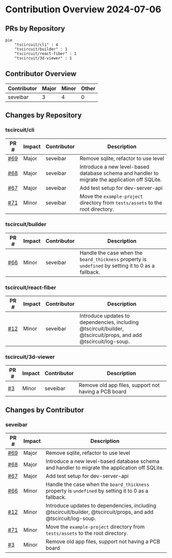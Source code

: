 # Contribution Overview 2024-07-06

## PRs by Repository

```mermaid
pie
    "tscircuit/cli" : 4
    "tscircuit/builder" : 1
    "tscircuit/react-fiber" : 1
    "tscircuit/3d-viewer" : 1
```

## Contributor Overview

| Contributor | Major | Minor | Other |
|-------------|-------|-------|-------|
| seveibar | 3 | 4 | 0 |

## Changes by Repository

### tscircuit/cli

| PR # | Impact | Contributor | Description |
|------|--------|-------------|-------------|
| [#69](https://github.com/tscircuit/cli/pull/69) | Major | seveibar | Remove sqlite, refactor to use level |
| [#68](https://github.com/tscircuit/cli/pull/68) | Major | seveibar | Introduce a new level-based database schema and handler to migrate the application off SQLite. |
| [#67](https://github.com/tscircuit/cli/pull/67) | Major | seveibar | Add test setup for dev-server-api |
| [#71](https://github.com/tscircuit/cli/pull/71) | Minor | seveibar | Move the `example-project` directory from `tests/assets` to the root directory. |

### tscircuit/builder

| PR # | Impact | Contributor | Description |
|------|--------|-------------|-------------|
| [#66](https://github.com/tscircuit/builder/pull/66) | Minor | seveibar | Handle the case when the `board_thickness` property is `undefined` by setting it to 0 as a fallback. |

### tscircuit/react-fiber

| PR # | Impact | Contributor | Description |
|------|--------|-------------|-------------|
| [#12](https://github.com/tscircuit/react-fiber/pull/12) | Minor | seveibar | Introduce updates to dependencies, including @tscircuit/builder, @tscircuit/props, and add @tscircuit/log-soup. |

### tscircuit/3d-viewer

| PR # | Impact | Contributor | Description |
|------|--------|-------------|-------------|
| [#3](https://github.com/tscircuit/3d-viewer/pull/3) | Minor | seveibar | Remove old app files, support not having a PCB board |

## Changes by Contributor

### seveibar

| PR # | Impact | Description |
|------|--------|-------------|
| [#69](https://github.com/tscircuit/cli/pull/69) | Major | Remove sqlite, refactor to use level |
| [#68](https://github.com/tscircuit/cli/pull/68) | Major | Introduce a new level-based database schema and handler to migrate the application off SQLite. |
| [#67](https://github.com/tscircuit/cli/pull/67) | Major | Add test setup for dev-server-api |
| [#66](https://github.com/tscircuit/builder/pull/66) | Minor | Handle the case when the `board_thickness` property is `undefined` by setting it to 0 as a fallback. |
| [#12](https://github.com/tscircuit/react-fiber/pull/12) | Minor | Introduce updates to dependencies, including @tscircuit/builder, @tscircuit/props, and add @tscircuit/log-soup. |
| [#71](https://github.com/tscircuit/cli/pull/71) | Minor | Move the `example-project` directory from `tests/assets` to the root directory. |
| [#3](https://github.com/tscircuit/3d-viewer/pull/3) | Minor | Remove old app files, support not having a PCB board |

